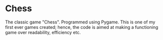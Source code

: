 # Chess
 The classic game "Chess". Programmed using Pygame.
 This is one of my first ever games created; hence, the code is aimed at making a functioning game over readability, efficiency etc.
